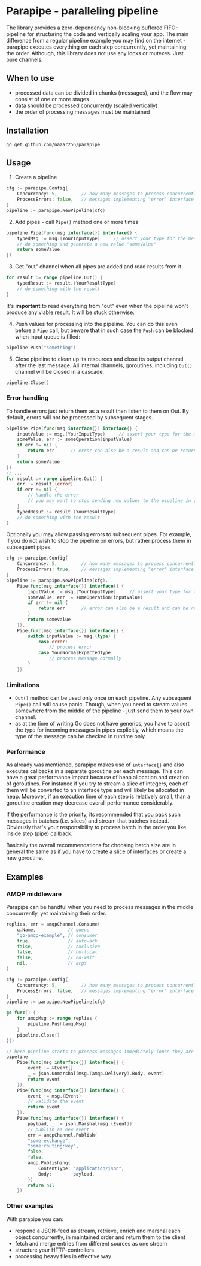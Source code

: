 Parapipe - paralleling pipeline
===============================

The library provides a zero-dependency non-blocking buffered FIFO-pipeline for structuring the code and vertically scaling your app. 
The main difference from a regular pipeline example you may find on the internet - parapipe executes everything on each step concurrently,
yet maintaining the order. Although, this library does not use any locks or mutexes. Just pure channels.

When to use
-----------

* processed data can be divided in chunks (messages), and the flow may consist of one or more stages
* data should be processed concurrently (scaled vertically)
* the order of processing messages must be maintained

Installation
------------

```
go get github.com/nazar256/parapipe
```

Usage
-----

1. Create a pipeline

```go
cfg := parapipe.Config{
    Concurrency: 5,			// how many messages to process concurrently for each pipe
    ProcessErrors: false,	// messages implementing "error" interface will not be passed to subsequent workers
}
pipeline := parapipe.NewPipeline(cfg)
```

2. Add pipes - call `Pipe()` method one or more times
```go
pipeline.Pipe(func(msg interface{}) interface{} {
    typedMsg := msg.(YourInputType)     // assert your type for the message
    // do something and generate a new value "someValue"
    return someValue
})
   ```
3. Get "out" channel when all pipes are added and read results from it
```go
for result := range pipeline.Out() {
    typedResut := result.(YourResultType)
    // do something with the result
}
```
It's **important** to read everything from "out" even when the pipeline won't produce any viable result. 
It will be stuck otherwise.

4. Push values for processing into the pipeline. 
   You can do this even before a `Pipe` call, but beware that in such case the `Push` can be blocked when input queue is filled:
```go
pipeline.Push("something")
```   

5. Close pipeline to clean up its resources and close its output channel after the last message. 
   All internal channels, goroutines, including `Out()` channel will be closed in a cascade.
```go
pipeline.Close()
```   

### Error handling

To handle errors just return them as a result then listen to them on Out. 
By default, errors will not be processed by subsequent stages.
```go
pipeline.Pipe(func(msg interface{}) interface{} {
    inputValue := msg.(YourInputType)     // assert your type for the message
    someValue, err := someOperation(inputValue)
    if err != nil {
        return err      // error can also be a result and can be returned from a pipeline stage (pipe)
    }
    return someValue
})
// ...
for result := range pipeline.Out() {
    err := result.(error)
    if err != nil {
        // handle the error
        // you may want to stop sending new values to the pipeline in your own way and do close(pipeline.In())
    }   
    typedResut := result.(YourResultType)
    // do something with the result
}
```

Optionally you may allow passing errors to subsequent pipes. 
For example, if you do not wish to stop the pipeline on errors, but rather process them in subsequent pipes.
```go
cfg := parapipe.Config{
    Concurrency: 5,			// how many messages to process concurrently for each pipe
    ProcessErrors: true,	// messages implementing "error" interface will be passed to subsequent workers as any message
}
pipeline := parapipe.NewPipeline(cfg).
    Pipe(func(msg interface{}) interface{} {
        inputValue := msg.(YourInputType)     // assert your type for the message
        someValue, err := someOperation(inputValue)
        if err != nil {
            return err      // error can also be a result and can be returned from a pipeline stage (pipe)
        }
        return someValue
    }).
    Pipe(func(msg interface{}) interface{} {
        switch inputValue := msg.(type) {
            case error:
                // process error 
            case YourNormalExpectedType:
                // process message normally
        }
    })
```

### Limitations

* `Out()` method can be used only once on each pipeline. Any subsequent `Pipe()` call will cause panic. 
  Though, when you need to stream values somewhere from the middle of the pipeline - just send them to your own channel.
* as at the time of writing Go does not have generics, you have to assert the type for incoming messages in pipes explicitly,
which means the type of the message can be checked in runtime only.

### Performance

As already was mentioned, parapipe makes use of `interface{}` and also executes callbacks in a separate goroutine per each message.
This can have a great performance impact because of heap allocation and creation of goroutines.
For instance if you try to stream a slice of integers, each of them will be converted to an interface type and 
will likely be allocated in heap. 
Moreover, if an execution time of each step is relatively small,
than a goroutine creation may decrease overall performance considerably.

If the performance is the priority, its recommended that you pack such messages in batches (i.e. slices)
and stream that batches instead. 
Obviously that's your responsibility to process batch in the order you like inside step (pipe) callback.

Basically the overall recommendations for choosing batch size are in general the same as if you have to create a slice of interfaces
or create a new goroutine.

Examples
--------

### AMQP middleware

Parapipe can be handful when you need to process messages in the middle concurrently, yet maintaining their order.

```go
replies, err = amqpChannel.Consume(
    q.Name,            // queue
    "go-amqp-example", // consumer
    true,              // auto-ack
    false,             // exclusive
    false,             // no-local
    false,             // no-wait
    nil,               // args
)

cfg := parapipe.Config{
    Concurrency: 5,			// how many messages to process concurrently for each pipe
    ProcessErrors: false,	// messages implementing "error" interface will not be passed to subsequent workers
}
pipeline := parapipe.NewPipeline(cfg)

go func() {
    for amqpMsg := range replies {
        pipeline.Push(amqpMsg)
    }
    pipeline.Close()
}()

// here pipeline starts to process messages immediately (once they are sent above) even before "Out()" is called
pipeline.
    Pipe(func(msg interface{}) interface{} {
        event := &Event{}
        _ = json.Unmarshal(msg.(amqp.Delivery).Body, event)
        return event
    }).
    Pipe(func(msg interface{}) interface{} {
        event := msg.(Event)
        // validate the event
        return event
    }).
    Pipe(func(msg interface{}) interface{} {
        payload, _ := json.Marshal(msg.(Event))
        // publish as new event
        err = amqpChannel.Publish(
        "some-exchange",
        "some:routing:key",
        false,
        false,
        amqp.Publishing{
            ContentType: "application/json",
            Body:        payload,
        })
        return nil
    })
```

### Other examples

With parapipe you can:

  * respond a JSON-feed as stream, retrieve, enrich and marshal each object concurrently, in maintained order and return them to the client
  * fetch and merge entries from different sources as one stream
  * structure your HTTP-controllers
  * processing heavy files in effective way
